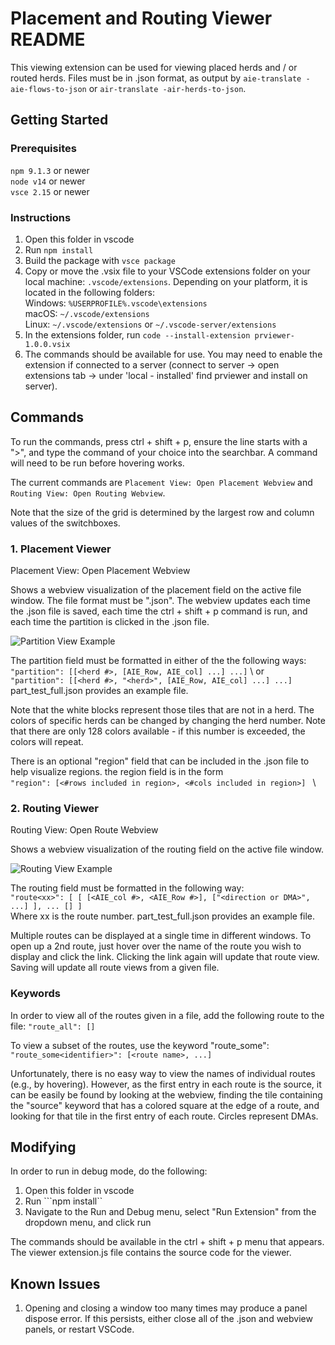 # Placement and Routing Viewer README

This viewing extension can be used for viewing placed herds and / or routed herds. Files must be in .json format, as output by ```aie-translate -aie-flows-to-json``` or ```air-translate -air-herds-to-json```.

## Getting Started

### Prerequisites

```npm 9.1.3``` or newer \
```node v14``` or newer \
```vsce 2.15``` or newer

### Instructions

1. Open this folder in vscode
2. Run ```npm install```
3. Build the package with ```vsce package```
4. Copy or move the .vsix file to your VSCode extensions folder on your local machine: ```.vscode/extensions```. Depending on your platform, it is located in the following folders: \
Windows: ```%USERPROFILE%.vscode\extensions``` \
macOS: ```~/.vscode/extensions``` \
Linux: ```~/.vscode/extensions``` or ```~/.vscode-server/extensions```
5. In the extensions folder, run ```code --install-extension prviewer-1.0.0.vsix```
6. The commands should be available for use. You may need to enable the extension if connected to a server (connect to server -> open extensions tab -> under 'local - installed' find prviewer and install on server).

## Commands

To run the commands, press ctrl + shift + p, ensure the line starts with a ">", and type the command of your choice into the searchbar. A command will need to be run before hovering works.

The current commands are ```Placement View: Open Placement Webview``` and ```Routing View: Open Routing Webview```.

Note that the size of the grid is determined by the largest row and column values of the switchboxes.

### 1. Placement Viewer

Placement View: Open Placement Webview

Shows a webview visualization of the placement field on the active file window. The file format must be ".json". The webview updates each time the .json file is saved, each time the ctrl + shift + p command is run, and each time the partition is clicked in the .json file.

![Partition View Example](images/partition_view_example.png)

The partition field must be formatted in either of the the following ways: \
``` "partition": [[<herd #>, [AIE_Row, AIE_col] ...] ...] ``` \ or \
``` "partition": [[<herd #>, "<herd>", [AIE_Row, AIE_col] ...] ...] ```  \
part_test_full.json provides an example file.

Note that the white blocks represent those tiles that are not in a herd. The colors of specific herds can be changed by changing the herd number. Note that there are only 128 colors available - if this number is exceeded, the colors will repeat.



There is an optional "region" field that can be included in the .json file to help visualize regions. the region field is in the form \
```"region": [<#rows included in region>, <#cols included in region>] ``` \

### 2. Routing Viewer

Routing View: Open Route Webview

Shows a webview visualization of the routing field on the active file window.

![Routing View Example](images/routing_view_example.png)

The routing field must be formatted in the following way: \
``` "route<xx>": [ [ [<AIE_col #>, <AIE_Row #>], ["<direction or DMA>", ...] ], ... [] ]  ``` \
Where xx is the route number. part_test_full.json provides an example file. 

Multiple routes can be displayed at a single time in different windows. To open up a 2nd route, just hover over the name of the route you wish to display and click the link. Clicking the link again will update that route view. Saving will update all route views from a given file.

### Keywords

In order to view all of the routes given in a file, add the following route to the file:
```"route_all": []```

To view a subset of the routes, use the keyword "route_some":
```"route_some<identifier>": [<route name>, ...] ```

Unfortunately, there is no easy way to view the names of individual routes (e.g., by hovering). However, as the first entry in each route is the source, it can be easily be found by looking at the webview, finding the tile containing the "source" keyword that has a colored square at the edge of a route, and looking for that tile in the first entry of each route. Circles represent DMAs.

## Modifying

In order to run in debug mode, do the following:

1. Open this folder in vscode
2. Run ```npm install``
3. Navigate to the Run and Debug menu, select "Run Extension" from the dropdown menu, and click run

The commands should be available in the ctrl + shift + p menu that appears. The viewer extension.js file contains the source code for the viewer.

## Known Issues

1. Opening and closing a window too many times may produce a panel dispose error. If this persists, either close all of the .json and webview panels, or restart VSCode.
